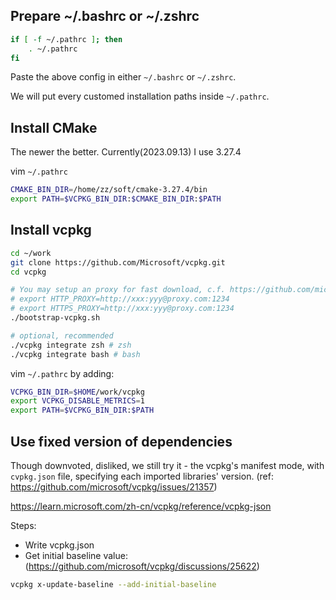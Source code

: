 ## Prepare ~/.bashrc or ~/.zshrc
```bash
if [ -f ~/.pathrc ]; then
    . ~/.pathrc
fi
```

Paste the above config in either `~/.bashrc` or `~/.zshrc`.

We will put every customed installation paths inside `~/.pathrc`.

## Install CMake

The newer the better. Currently(2023.09.13) I use 3.27.4

vim `~/.pathrc`
```bash
CMAKE_BIN_DIR=/home/zz/soft/cmake-3.27.4/bin
export PATH=$VCPKG_BIN_DIR:$CMAKE_BIN_DIR:$PATH
```

## Install vcpkg
```bash
cd ~/work
git clone https://github.com/Microsoft/vcpkg.git
cd vcpkg

# You may setup an proxy for fast download, c.f. https://github.com/microsoft/vcpkg/issues/2350
# export HTTP_PROXY=http://xxx:yyy@proxy.com:1234
# export HTTPS_PROXY=http://xxx:yyy@proxy.com:1234
./bootstrap-vcpkg.sh

# optional, recommended
./vcpkg integrate zsh # zsh
./vcpkg integrate bash # bash
```

vim `~/.pathrc` by adding:
```bash
VCPKG_BIN_DIR=$HOME/work/vcpkg
export VCPKG_DISABLE_METRICS=1
export PATH=$VCPKG_BIN_DIR:$PATH
```

## Use fixed version of dependencies

Though downvoted, disliked, we still try it - the vcpkg's manifest mode, with `cvpkg.json` file, specifying each imported libraries' version. (ref: https://github.com/microsoft/vcpkg/issues/21357)

https://learn.microsoft.com/zh-cn/vcpkg/reference/vcpkg-json

Steps:
- Write vcpkg.json
- Get initial baseline value: (https://github.com/microsoft/vcpkg/discussions/25622)
```bash
vcpkg x-update-baseline --add-initial-baseline
```
